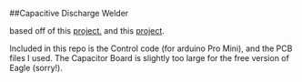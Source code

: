 ##Capacitive Discharge Welder

based off of this [project.](http://www.instructables.com/id/Capacitive-Discharge-CD-Welder-for-battery-tabs/) and this [project](http://zeva.com.au/Projects/SpotWelderV2/). 

Included in this repo is the Control code (for arduino Pro Mini), and the PCB files I used. The Capacitor Board is slightly too large for the free version of Eagle (sorry!). 